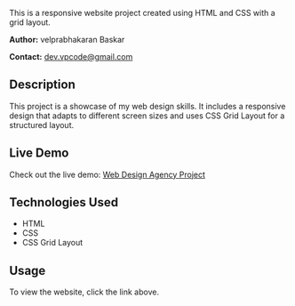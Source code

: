This is a responsive website project created using HTML and CSS with a grid layout.

**Author:** velprabhakaran Baskar

**Contact:** dev.vpcode@gmail.com

## Description

This project is a showcase of my web design skills. It includes a responsive design that adapts to different screen sizes and uses CSS Grid Layout for a structured layout.

## Live Demo

Check out the live demo: [Web Design Agency Project](https://velprabbha.github.io/Web-Design-Agency-Project/)

## Technologies Used

- HTML
- CSS
- CSS Grid Layout

## Usage

To view the website, click the link above.
